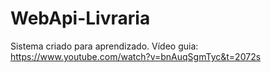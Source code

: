 # WebApi-Livraria

Sistema criado para aprendizado.
Vídeo guia: https://www.youtube.com/watch?v=bnAuqSgmTyc&t=2072s
